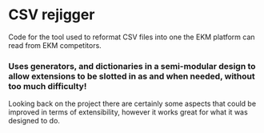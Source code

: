 # CSV rejigger
Code for the tool used to reformat CSV files into one the EKM platform can read from EKM competitors. 

### Uses generators, and dictionaries in a semi-modular design to allow extensions to be slotted in as and when needed, without too much difficulty!
Looking back on the project there are certainly some aspects that could be improved in terms of extensibility, however it works great for what it was designed to do. 
